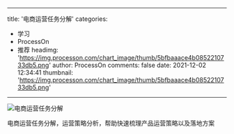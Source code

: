 
---
title: '电商运营任务分解'
categories: 
 - 学习
 - ProcessOn
 - 推荐
headimg: 'https://img.processon.com/chart_image/thumb/5bfbaaace4b0852210733db5.png'
author: ProcessOn
comments: false
date: 2021-12-02 12:34:41
thumbnail: 'https://img.processon.com/chart_image/thumb/5bfbaaace4b0852210733db5.png'
---

<div>   
<img class="thumb" alt="电商运营任务分解" src="https://img.processon.com/chart_image/thumb/5bfbaaace4b0852210733db5.png" referrerpolicy="no-referrer">
<p>电商运营任务分解，运营策略分析，帮助快速梳理产品运营策略以及落地方案</p>  
</div>
            